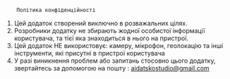         Політика конфіденційності

1.	Цей додаток створений виключно в розважальних цілях.
2.	Розробники додатку не збирають жодної особистої інформації користувача, та тієї яка знаходиться в нього на пристрої.
3.	Цей додаток НЕ використовує: камеру, мікрофон, геолокацію та інші інструменти, які присутні в пристрої користувача
4.	У разі виникнення проблем або запитань стосовно цього додатку, звертайтесь за допомогою на пошту : aidatskostudio@gmail.com
